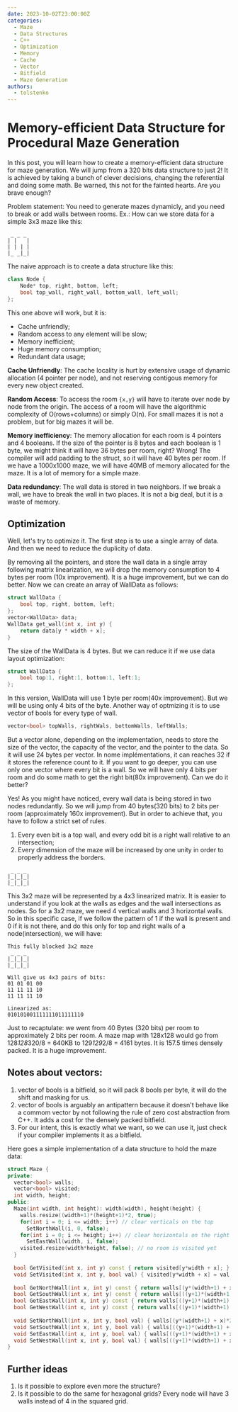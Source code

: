 ```yaml
---
date: 2023-10-02T23:00:00Z
categories:
  - Maze
  - Data Structures
  - C++
  - Optimization
  - Memory
  - Cache
  - Vector
  - Bitfield
  - Maze Generation
authors:
  - tolstenko
---
```


# Memory-efficient Data Structure for Procedural Maze Generation

In this post, you will learn how to create a memory-efficient data structure for maze generation. We will jump from a 320 bits data structure to just 2! It is achieved by taking a bunch of clever decisions, changing the referential and doing some math. Be warned, this not for the fainted hearts. Are you brave enough? 

<!-- more -->

Problem statement: You need to generate mazes dynamicly, and you need to break or add walls between rooms. Ex.: How can we store data for a simple 3x3 maze like this:

```text
 _ _ _ 
| |   |
| | | |
|_ _|_|
``` 

The naive approach is to create a data structure like this:

```c++
class Node {
    Node* top, right, bottom, left;
    bool top_wall, right_wall, bottom_wall, left_wall;
};
```

This one above will work, but it is:

- Cache unfriendly;
- Random access to any element will be slow;
- Memory inefficient;
- Huge memory consumption;
- Redundant data usage;

**Cache Unfriendly**: The cache locality is hurt by extensive usage of dynamic allocation (4 pointer per node), and not reserving contigous memory for every new object created.

**Random Access**: To access the room `{x,y}` will have to iterate over node by node from the origin. The access of a room will have the algorithmic complexity of O(rows+columns) or simply O(n). For small mazes it is not a problem, but for big mazes it will be.

**Memory inefficiency**: The memory allocation for each room is 4 pointers and 4 booleans. If the size of the pointer is 8 bytes and each boolean is 1 byte, we might think it will have 36 bytes per room, right? Wrong! The compiler will add padding to the struct, so it will have 40 bytes per room. If we have a 1000x1000 maze, we will have 40MB of memory allocated for the maze. It is a lot of memory for a simple maze.

**Data redundancy**: The wall data is stored in two neighbors. If we break a wall, we have to break the wall in two places. It is not a big deal, but it is a waste of memory.

## Optimization

Well, let's try to optimize it. The first step is to use a single array of data. And then we need to reduce the duplicity of data.

By removing all the pointers, and store the wall data in a single array following matrix linearization, we will drop the memory consumption to 4 bytes per room (10x improvement). It is a huge improvement, but we can do better. Now we can create an array of WallData as follows:

```c++
struct WallData {
    bool top, right, bottom, left;
};
vector<WallData> data;
WallData get_wall(int x, int y) {
    return data[y * width + x];
}
```

The size of the WallData is 4 bytes. But we can reduce it if we use data layout optimization:

```c++
struct WallData {
    bool top:1, right:1, bottom:1, left:1;
};
```

In this version, WallData will use 1 byte per room(40x improvement). But we will be using only 4 bits of the byte. Another way of optmizing it is to use vector of bools for every type of wall.

```c++
vector<bool> topWalls, rightWals, bottomWalls, leftWalls;
```

But a vector alone, depending on the implementation, needs to store the size of the vector, the capacity of the vector, and the pointer to the data. So it will use 24 bytes per vector. In nome implémentations, it can reaches 32 if it stores the reference count to it. If you want to go deeper, you can use only one vector<bool> where every bit is a wall. So we will have only 4 bits per room and do some math to get the right bit(80x improvement). Can we do it better?

Yes! As you might have noticed, every wall data is being stored in two nodes redundantly. So we will jump from 40 bytes(320 bits) to 2 bits per room (approximately 160x improvement). But in order to achieve that, you have to follow a strict set of rules.

1. Every even bit is a top wall, and every odd bit is a right wall relative to an intersection;
2. Every dimension of the maze will be increased by one unity in order to properly address the borders.

```text
 _ _ _
|_|_|_|
|_|_|_|
```

This 3x2 maze will be represented by a 4x3 linearized matrix. It is easier to understand if you look at the walls as edges and the wall intersections as nodes. So for a 3x2 maze, we need 4 vertical walls and 3 horizontal walls. So in this specific case, if we follow the pattern of 1 if the wall is present and 0 if it is not there, and do this only for top and right walls of a node(intersection), we will have:

```text
This fully blocked 3x2 maze
 _ _ _
|_|_|_|
|_|_|_|

Will give us 4x3 pairs of bits:
01 01 01 00
11 11 11 10
11 11 11 10

Linearized as:
010101001111111011111110
```

Just to recaptulate: we went from 40 Bytes (320 bits) per room to approximately 2 bits per room. A maze map with 128x128 would go from 128*128*320/8 = 640KB to 129*129*2/8 = 4161 bytes. It is 157.5 times densely packed. It is a huge improvement.

## Notes about vectors:

1. vector of bools is a bitfield, so it will pack 8 bools per byte, it will do the shift and masking for us. 
2. vector of bools is arguably an antipattern because it doesn't behave like a commom vector by not following the rule of zero cost abstraction from C++. It adds a cost for the densely packed bitfield.
3. For our intent, this is exactly what we want, so we can use it, just check if your compiler implements it as a bitfield.

Here goes a simple implementation of a data structure to hold the maze data:

```c++
struct Maze {
private:
  vector<bool> walls;
  vector<bool> visited;
  int width, height;
public:
  Maze(int width, int height): width(width), height(height) {
    walls.resize((width+1)*(height+1)*2, true);
    for(int i = 0; i <= width; i++) // clear verticals on the top
      SetNorthWall(i, 0, false);
    for(int i = 0; i <= height; i++) // clear horizontals on the right
      SetEastWall(width, i, false);
    visited.resize(width*height, false); // no room is visited yet
  }
  
  bool GetVisited(int x, int y) const { return visited[y*width + x]; }
  void SetVisited(int x, int y, bool val) { visited[y*width + x] = val; }
  
  bool GetNorthWall(int x, int y) const { return walls[(y*(width+1) + x)*2 + 1]; }
  bool GetSouthWall(int x, int y) const { return walls[((y+1)*(width+1) + x)*2 + 1];}
  bool GetEastWall(int x, int y) const { return walls[((y+1)*(width+1) + x+1)*2];}
  bool GetWestWall(int x, int y) const { return walls[((y+1)*(width+1) + x)*2];}
  
  void SetNorthWall(int x, int y, bool val) { walls[(y*(width+1) + x)*2 + 1] = val; }
  void SetSouthWall(int x, int y, bool val) { walls[((y+1)*(width+1) + x)*2 + 1] = val;}
  void SetEastWall(int x, int y, bool val) { walls[((y+1)*(width+1) + x+1)*2] = val;}
  void SetWestWall(int x, int y, bool val) { walls[((y+1)*(width+1) + x)*2] = val;}
}
```

## Further ideas

1. Is it possible to explore even more the structure?
2. Is it possible to do the same for hexagonal grids? Every node will have 3 walls instead of 4 in the squared grid. 
